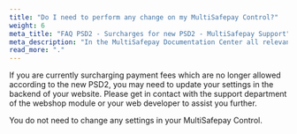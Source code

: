 ```yaml
---
title: "Do I need to perform any change on my MultiSafepay Control?"
weight: 6
meta_title: "FAQ PSD2 - Surcharges for new PSD2 - MultiSafepay Support"
meta_description: "In the MultiSafepay Documentation Center all relevant information regarding our Plugins and API. As well as Support pages for Payment Method, Tools and General Questions. You can also find the contact details of our Support Team and Integration Team."
read_more: "."
---
```


If you are currently surcharging payment fees which are no longer allowed according to the new PSD2, you may need to update your settings in the backend of your website. Please get in contact with the support department of the webshop module or your web developer to assist you further.

You do not need to change any settings in your MultiSafepay Control.
